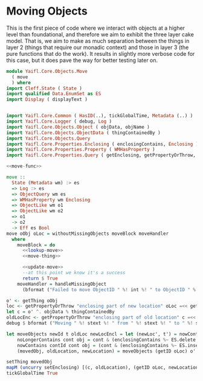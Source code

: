 # Moving Objects

This is the first piece of code where we interact with objects at a higher level than foundational, and therefore we aim to exhibit the three layer cake model. That is, we aim to make as much separation between the things in layer 2 (things that require our monadic context) and those in layer 3 (the pure functions that do the work). It results in slightly more verbose code for this case, but it does pave the way for better testing later on.

```haskell file=src/Yaifl/Core/Objects/Move.hs
module Yaifl.Core.Objects.Move 
  ( move
  ) where
import Cleff.State ( State )
import qualified Data.EnumSet as ES
import Display ( displayText )


import Yaifl.Core.Common ( HasID(..), tickGlobalTime, Metadata (..) )
import Yaifl.Core.Logger ( debug, Log )
import Yaifl.Core.Objects.Object ( objData, objName )
import Yaifl.Core.Objects.ObjectData ( thingContainedBy )
import Yaifl.Core.Objects.Query
import Yaifl.Core.Properties.Enclosing ( enclosingContains, Enclosing )
import Yaifl.Core.Properties.Property ( WMHasProperty )
import Yaifl.Core.Properties.Query ( getEnclosing, getPropertyOrThrow, setEnclosing )

<<move-func>>
```

```haskell id=move-func
move :: 
  State (Metadata wm) :> es
  => Log :> es
  => ObjectQuery wm es
  => WMHasProperty wm Enclosing
  => ObjectLike wm o1
  => ObjectLike wm o2
  => o1
  -> o2
  -> Eff es Bool
move oObj oLoc = withoutMissingObjects moveBlock moveHandler 
  where
    moveBlock = do
      <<lookup-move>>
      <<move-thing>>

      <<update-move>>
      --at this point we know it's a success
      return $ True
    moveHandler = handleMissingObject 
      (bformat ("Failed to move ObjectID " %! int %! " to ObjectID " %! int ) (getID oObj) (getID oLoc)) $ return False
```

```haskell id=lookup-move
o' <- getThing oObj
loc <- getPropertyOrThrow "enclosing part of new location" oLoc =<< getEnclosing oLoc
let c = o' ^. objData % thingContainedBy
oldLocEnc <- getPropertyOrThrow "enclosing part of old location" c =<< getEnclosing c
debug $ bformat ("Moving " %! stext %! " from " %! stext %! " to " %! stext) (o' ^. objName) (displayText c) (displayText (getID oLoc))
```

```haskell id=move-thing
let moveObjects newId t oldLoc newLocEncl = let (newLoc', t') = nowContains newId newLocEncl t in (t', oldLoc `noLongerContains` t, newLoc')
    noLongerContains cont obj = cont & (enclosingContains %~ ES.delete (getID obj))
    nowContains contId cont obj = (cont & (enclosingContains %~ ES.insert (getID obj)), obj & (objData % thingContainedBy .~ contId))
    (movedObj, oldLocation, newLocation) = moveObjects (getID oLoc) o' oldLocEnc loc
```

```haskell id=update-move
setThing movedObj
mapM (uncurry setEnclosing) [(c, oldLocation), (getID oLoc, newLocation)] 
tickGlobalTime True
```


